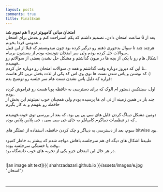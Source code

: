 ```yaml
---
layout: posts
comments: true
title: FinalExam
---
```


**امتحان مبانی کامپیوتر ترم 1 هم تموم شد**
<br>
بعد از 6 ساعت امتحان دادن، تصمیم داشتم که یکم استراحت کنم و بعدش برای امتحان عمومی فردا بخونم..
<br>
هرچند چند تا سوال بدجوری ذهنم رو درگیر کرده بود چون میدونستم که قبلا از این قبیل سوالات حل کرده بودم ولی سر امتحان نتونسته بودم از پسشون بربیام..
<br>
اشکال هام رو با یکی از بچه ها در میون گذاشتم و مشکل حل نشدن بعضی از سوالاتم رو فهمیدم..
<br>
تا این که دیروز دوباره وقت گذاشتم و همه ی سوالات امتحان رو دوباره حل کردم..
<br>
کد نوشتن و پاس شدن تست ها توی وی اس کد یکی از لذت بخش ترین کار هاست :)
<br>
قراره که دلیل پاس نشدن تست هام سر جلسه رو توضیح بدم:
<br><br>
اول، سینتکس دستور ام الوک که برای دسترسی به حافظه پویا هست رو فراموش کرده بودم.
<br>
چند بار در همین زمینه از تی ای ها پرسیده بودم ولی همچنان خوب نمیتونم این بخش از حافظه رو بفهمم و به کار بگیرم
<br><br>
دومین مشکل دیباگ کردن فایل های سی پی پی بود. که بعد از بررسی توی خونه،فهمیدم که در تنظیمات دیباگرم کامپایلر به جای جی سی سی ، جی پلاس پلاس بوده..
<br><br>
سوم، بعد از دسترسی به دیباگر و چک کردن حافظه، استفاده از عملگر های bitwise بود.
<br><br>
طبیعتا اشکال های دیگه ای هم سرجلسه باهاش مواجه شدم که بیشتر به خاطر کمبود وقت یا خستگی سرجلسه بوده..
<br>
در هر حال این امتحان جزو یکی از تجربه های خوب دانشگاه بود.
<br><br>

![an image alt text]({{ shahrzadazari.github.io }}/assets/images/e.jpg "امتحان")

<br>

---

